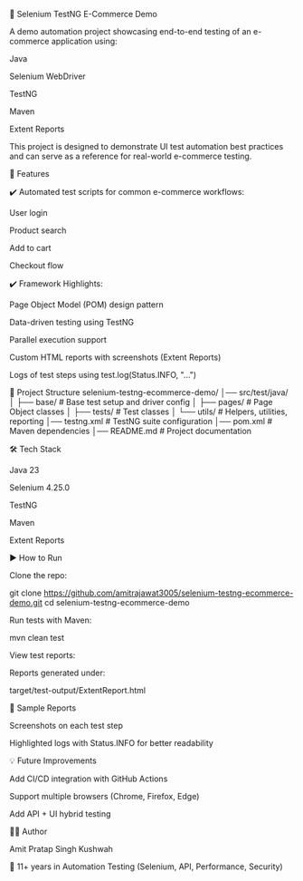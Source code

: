 🛒 Selenium TestNG E-Commerce Demo

A demo automation project showcasing end-to-end testing of an e-commerce application using:

Java

Selenium WebDriver

TestNG

Maven

Extent Reports

This project is designed to demonstrate UI test automation best practices and can serve as a reference for real-world e-commerce testing.

🚀 Features

✔️ Automated test scripts for common e-commerce workflows:

User login

Product search

Add to cart

Checkout flow

✔️ Framework Highlights:

Page Object Model (POM) design pattern

Data-driven testing using TestNG

Parallel execution support

Custom HTML reports with screenshots (Extent Reports)

Logs of test steps using test.log(Status.INFO, "...")

📂 Project Structure
selenium-testng-ecommerce-demo/
│── src/test/java/
│   ├── base/         # Base test setup and driver config
│   ├── pages/        # Page Object classes
│   ├── tests/        # Test classes
│   └── utils/        # Helpers, utilities, reporting
│── testng.xml        # TestNG suite configuration
│── pom.xml           # Maven dependencies
│── README.md         # Project documentation

🛠️ Tech Stack

Java 23

Selenium 4.25.0

TestNG

Maven

Extent Reports

▶️ How to Run

Clone the repo:

git clone https://github.com/amitrajawat3005/selenium-testng-ecommerce-demo.git
cd selenium-testng-ecommerce-demo


Run tests with Maven:

mvn clean test


View test reports:

Reports generated under:

target/test-output/ExtentReport.html

📸 Sample Reports

Screenshots on each test step

Highlighted logs with Status.INFO for better readability

💡 Future Improvements

Add CI/CD integration with GitHub Actions

Support multiple browsers (Chrome, Firefox, Edge)

Add API + UI hybrid testing

👨‍💻 Author

Amit Pratap Singh Kushwah

💼 11+ years in Automation Testing (Selenium, API, Performance, Security)
